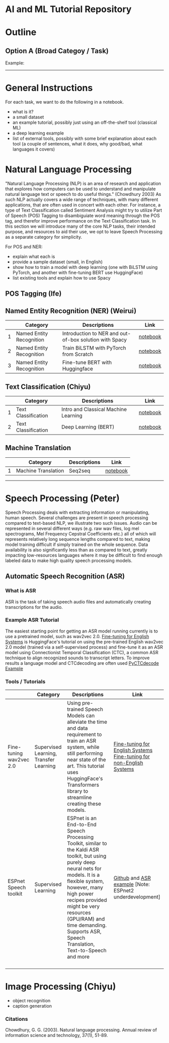 # AI and ML Tutorial Repository

# Outline
## Option A (Broad Categoy / Task)

Example:

---

# General Instructions

For each task, we want to do the following in a notebook.

- what is it?
- a small dataset
- an example tutorial, possibly just using an off-the-shelf tool (classical ML)
- a deep learning example
- list of external tools, possibly with some brief explanation about each tool (a couple of sentences, what it does, why good/bad, what languages it covers)

# Natural Language Processing
"Natural Language Processing (NLP) is an area of  research and application that explores how computers can be used  to understand and manipulate natural language text or speech  to do useful things." (Chowdhury 2003) As such NLP actually covers a wide range of techniques, with many different applications, that are often used in concert with each other. For instance, a type of Text Classification called Sentiment Analysis might try to utilize Part of Speech (POS) Tagging to disambiguiate word meaning through the POS tag, and therefor improve performance on the Text Classification task. In this section we will introduce many of the core NLP tasks, their intended purpose, and resources to aid their use, we opt to leave Speech Processing as a separate category for simplicity.



For POS and NER:

- explain what each is
- provide a sample dataset (small, in English)
- show how to train a model with deep learning (one with BiLSTM using PyTorch, and another with fine-tuning BERT use HuggingFace)
- list existing tools and explain how to use Spacy

## POS Tagging (Ife)


## Named Entity Recognition (NER) (Weirui)
|          | Category      | Descriptions | Link |
|-------------|---|------------------------------|--------------------------------------|
|1|Named Entity Recognition| Introduction to NER and out-of-box solution with Spacy|[notebook]()|
|2|Named Entity Recognition| Train BiLSTM with PyTorch from Scratch|[notebook]()|
|3|Named Entity Recognition| Fine-tune BERT with Huggingface |[notebook]()|


## Text Classification (Chiyu)
|          | Category      | Descriptions | Link |
|-------------|---|------------------------------|--------------------------------------|
|1|Text Classification|Intro and Classical Machine Learning|[notebook](text_classification/Text_Classification1.ipynb)|
|2|Text Classification|Deep Learning (BERT) |[notebook](text_classification/Text_classification_BERT.ipynb)|

## Machine Translation
|          | Category      | Descriptions | Link |
|-------------|---|------------------------------|--------------------------------------|
|1 |Machine Translation|Seq2seq |[notebook](machine_translation/Machine_Translation_seq2seq.ipynb)|
--- 


# Speech Processing (Peter)
Speech Processing deals with extracting information or manipulating, human speech. Several challenges are present in speech processing compared to text-based NLP, we illustrate two such issues. Audio can be represented in several different ways (e.g. raw wav files, log mel spectrograms, Mel Frequency Cepstral Coefficients etc.) all of which will represents relatively long sequence lengths compared to text, making model training difficult if simply trained on the whole sequence. Data availability is also significantly less than as compared to text, greatly impacting low-resources languages where it may be difficult to find enough labeled data to make high quality speech processing models. 

## Automatic Speech Recognition (ASR)
### What is ASR
ASR is the task of taking speech audio files and automatically creating transcriptions for the audio.

### Example ASR Tutorial

The easiest starting point for getting an ASR model running currently is to use a pretrained model, such as wav2vec 2.0. [Fine-tuning for English Systems](https://github.com/patrickvonplaten/notebooks/blob/master/Fine_tuning_Wav2Vec2_for_English_ASR.ipynb) is HuggingFace's tutorial on using the pre-trained English wav2vec 2.0 model (trained via a self-supervised process) and fine-tune it as an ASR model using Connectionist Temporal Classification (CTC), a common ASR technique to align recognized sounds to transcript letters. To improve results a language model and CTCdecoding are often used  [PyCTCdecode Example](https://github.com/kensho-technologies/pyctcdecode/blob/main/tutorials/02_pipeline_huggingface.ipynb)


### Tools / Tutorials

|          | Category      | Descriptions | Link |
|-------------|---|------------------------------|--------------------------------------|
| Fine-tuning wav2vec 2.0 | Supervised Learning, Transfer Learning |  Using pre-trained Speech Models can alleviate the time and data requirement to train an ASR system, while still performing near state of the art. This tutorial uses HuggingFace's Transformers library to streamline creating these models.                          |  [Fine-tuning for English Systems](https://github.com/patrickvonplaten/notebooks/blob/master/Fine_tuning_Wav2Vec2_for_English_ASR.ipynb) [Fine-tuning for non-English Systems](https://github.com/patrickvonplaten/notebooks/blob/master/Fine_Tune_XLSR_Wav2Vec2_on_Turkish_ASR_with_%F0%9F%A4%97_Transformers.ipynb)     |
| ESPnet Speech toolkit | Supervised Learning |  ESPnet is an End-to-End Speech Processing Toolkit, similar to the Kaldi ASR toolkit, but using purely deep neural nets for models. It is a flexible system, however, many high power recipes provided might be very resources (GPU/RAM) and time demanding. Supports ASR, Speech Translation, Text-to-Speech and more                         |   [Github](https://github.com/espnet/espnet) and [ASR example](https://colab.research.google.com/github/espnet/notebook/blob/master/espnet2_asr_realtime_demo.ipynb) [Note: ESPnet2 underdevelopment]   |
|  |                           |      | | 
|  |                           |      | |
|   |       |                           |  | |
|   |  |   | |


# Image Processing (Chiyu)

- object recognition
- caption generation





### Citations


Chowdhury, G. G. (2003). Natural language processing. Annual review of information science and technology, 37(1), 51-89.



